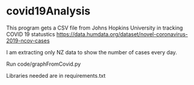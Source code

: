 # covid19Analysis

This program gets a CSV file from Johns Hopkins University in tracking COVID 19 statustics
https://data.humdata.org/dataset/novel-coronavirus-2019-ncov-cases

I am extracting only NZ data to show the number of cases every day.

Run code/graphFromCovid.py

Libraries needed are in requirements.txt